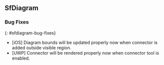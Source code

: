 ## SfDiagram

### Bug Fixes
{: #sfdiagram-bug-fixes}

* [iOS] Diagram bounds will be updated properly now when connector is added outside visible region.
* [UWP] Connector will be rendered properly now when connector tool is enabled.
